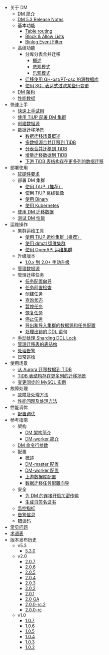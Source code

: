 <!-- markdownlint-disable MD007 -->
<!-- markdownlint-disable MD041 -->

- 关于 DM
  - [DM 简介](/dm/dm-overview.md)
  - [DM 5.3 Release Notes](/dm/releases/5.3.0.md)
  - 基本功能
    - [Table routing](/dm/dm-key-features.md#table-routing)
    - [Block & Allow Lists](/dm/dm-key-features.md#block--allow-table-lists)
    - [Binlog Event Filter](/dm/dm-key-features.md#binlog-event-filter)
  - 高级功能
    - 分库分表合并迁移
      - [概述](/dm/feature-shard-merge.md)
      - [悲观模式](/dm/feature-shard-merge-pessimistic.md)
      - [乐观模式](/dm/feature-shard-merge-optimistic.md)
    - [迁移使用 GH-ost/PT-osc 的源数据库](/dm/feature-online-ddl.md)
    - [使用 SQL 表达式过滤某些行变更](/dm/feature-expression-filter.md)
  - [DM 架构](/dm/dm-arch.md)
  - [性能数据](/dm/dm-benchmark-v5.3.0.md)
- 快速上手
  - [快速上手试用](/dm/quick-start-with-dm.md)
  - [使用 TiUP 部署 DM 集群](/dm/deploy-a-dm-cluster-using-tiup.md)
  - [创建数据源](/dm/quick-start-create-source.md)
  - 数据迁移场景
    - [数据迁移场景概述](/dm/quick-create-migration-task.md)
    - [多数据源合并迁移到 TiDB](/dm/usage-scenario-simple-migration.md)
    - [分表合并迁移到 TiDB](/dm/usage-scenario-shard-merge.md)
    - [增量迁移数据到 TiDB](/dm/usage-scenario-incremental-migration.md)
    - [下游 TiDB 表结构存在更多列的数据迁移](/dm/usage-scenario-downstream-more-columns.md)
- 部署使用
  - [软硬件要求](/dm/dm-hardware-and-software-requirements.md)
  - 部署 DM 集群
    - [使用 TiUP（推荐）](/dm/deploy-a-dm-cluster-using-tiup.md)
    - [使用 TiUP 离线镜像](/dm/deploy-a-dm-cluster-using-tiup-offline.md)
    - [使用 Binary](/dm/deploy-a-dm-cluster-using-binary.md)
    - [使用 Kubernetes](https://docs.pingcap.com/zh/tidb-in-kubernetes/dev/deploy-tidb-dm)
  - [使用 DM 迁移数据](/dm/migrate-data-using-dm.md)
  - [测试 DM 性能](/dm/dm-performance-test.md)
- 运维操作
  - 集群运维工具
    - [使用 TiUP 运维集群（推荐）](/dm/maintain-dm-using-tiup.md)
    - [使用 dmctl 运维集群](/dm/dmctl-introduction.md)
    - [使用 OpenAPI 运维集群](/dm/dm-open-api.md)
  - 升级版本
    - [1.0.x 到 2.0+ 手动升级](/dm/manually-upgrade-dm-1.0-to-2.0.md)
  - [管理数据源](/dm/dm-manage-source.md)
  - 管理迁移任务
    - [任务配置向导](/dm/dm-task-configuration-guide.md)
    - [任务前置检查](/dm/dm-precheck.md)
    - [创建任务](/dm/dm-create-task.md)
    - [查询状态](/dm/dm-query-status.md)
    - [暂停任务](/dm/dm-pause-task.md)
    - [恢复任务](/dm/dm-resume-task.md)
    - [停止任务](/dm/dm-stop-task.md)
    - [导出和导入集群的数据源和任务配置](/dm/dm-export-import-config.md)
    - [处理出错的 DDL 语句](/dm/handle-failed-ddl-statements.md)
  - [手动处理 Sharding DDL Lock](/dm/manually-handling-sharding-ddl-locks.md)
  - [管理迁移表的表结构](/dm/dm-manage-schema.md)
  - [处理告警](/dm/dm-handle-alerts.md)
  - [日常巡检](/dm/dm-daily-check.md)
- 使用场景
  - [从 Aurora 迁移数据到 TiDB](/dm/migrate-from-mysql-aurora.md)
  - [TiDB 表结构存在更多列的迁移场景](/dm/usage-scenario-downstream-more-columns.md)
  - [变更同步的 MySQL 实例](/dm/usage-scenario-master-slave-switch.md)
- 故障处理
  - [故障及处理方法](/dm/dm-error-handling.md)
  - [性能问题及处理方法](/dm/dm-handle-performance-issues.md)
- 性能调优
  - [配置调优](/dm/dm-tune-configuration.md)
- 参考指南
  - 架构
    - [DM 架构简介](/dm/dm-arch.md)
    - [DM-worker 简介](/dm/dm-worker-intro.md)
  - [DM 命令行参数](/dm/dm-command-line-flags.md)
  - 配置
    - [概述](/dm/dm-config-overview.md)
    - [DM-master 配置](/dm/dm-master-configuration-file.md)
    - [DM-worker 配置](/dm/dm-worker-configuration-file.md)
    - [上游数据库配置](/dm/dm-source-configuration-file.md)
    - [数据迁移任务配置向导](/dm/dm-task-configuration-guide.md)
  - 安全
    - [为 DM 的连接开启加密传输](/dm/dm-enable-tls.md)
    - [生成自签名证书](/dm/dm-generate-self-signed-certificates.md)
  - [监控指标](/dm/monitor-a-dm-cluster.md)
  - [告警信息](/dm/dm-alert-rules.md)
  - [错误码](/dm/dm-error-handling.md#常见故障处理方法)
- [常见问题](/dm/dm-faq.md)
- [术语表](/dm/dm-glossary.md)
- 版本发布历史
  - v5.3
    - [5.3.0](/dm/releases/5.3.0.md)
  - v2.0
    - [2.0.7](/dm/releases/2.0.7.md)
    - [2.0.6](/dm/releases/2.0.6.md)
    - [2.0.5](/dm/releases/2.0.5.md)
    - [2.0.4](/dm/releases/2.0.4.md)
    - [2.0.3](/dm/releases/2.0.3.md)
    - [2.0.2](/dm/releases/2.0.2.md)
    - [2.0.1](/dm/releases/2.0.1.md)
    - [2.0 GA](/dm/releases/2.0.0-ga.md)
    - [2.0.0-rc.2](/dm/releases/2.0.0-rc.2.md)
    - [2.0.0-rc](/dm/releases/2.0.0-rc.md)
  - v1.0
    - [1.0.7](/dm/releases/1.0.7.md)
    - [1.0.6](/dm/releases/1.0.6.md)
    - [1.0.5](/dm/releases/1.0.5.md)
    - [1.0.4](/dm/releases/1.0.4.md)
    - [1.0.3](/dm/releases/1.0.3.md)
    - [1.0.2](/dm/releases/1.0.2.md)
